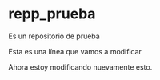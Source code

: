 # repp_prueba
Es un repositorio de prueba

Esta es una línea que vamos a modificar

Ahora estoy modificando nuevamente esto. 
